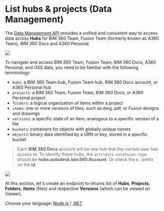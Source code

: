 # List hubs & projects (Data Management)

The [Data Management API](https://developer.autodesk.com/en/docs/data/v2/overview/) provides a unified and consistent way to access data across **Hubs** for BIM 360 Team, Fusion Team (formerly known as A360 Team), BIM 360 Docs and A360 Personal.

![](_media/datamanagement/entities_and_domains.png)

To navigate and access BIM 360 Team, Fusion Team, BIM 360 Docs, A360 Personal, and OSS data, you need to be familiar with the following terminology:

- `hubs`: a BIM 360 Team hub, Fusion Team hub, BIM 360 Docs account, or A360 Personal hub
- `projects`: a BIM 360 Team, Fusion Team, BIM 360 Docs, or A360 Personal project
- `folders`: a logical organization of items within a project
- `items`: one or more versions of files, such as dwg, pdf, or Fusion designs and drawings
- `versions`: a specific state of an item; analogous to a specific version of a file
- `buckets`: containers for objects with globally unique names
- `objects`: binary data identified by a URN or key, stored in a specific bucket

> Each **BIM 360 Docs** account will be one hub that the current user has access to. To identify these hubs, the `attribute.extension.type` should be **hubs:autodesk.bim360:Account**. Or check the `b.` prefix on the **id**. 

![](_media/datamanagement/hub_extension_types.png)

At this section, let's create an endpoint to returns list of **Hubs**, **Projects**, **Folders**, **Items** (files) and respective **Versions** (which can be viewed on Viewer).
 
Choose your language: [Node.js](datamanagement/hubs/nodejs) | [.NET](datamanagement/hubs/net)
